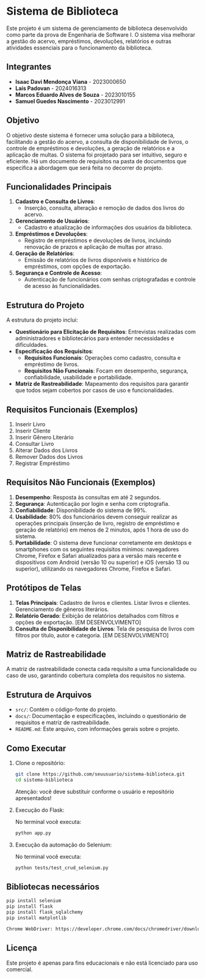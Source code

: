 # Sistema de Biblioteca

Este projeto é um sistema de gerenciamento de biblioteca desenvolvido como parte da prova de Engenharia de Software I. O sistema visa melhorar a gestão do acervo, empréstimos, devoluções, relatórios e outras atividades essenciais para o funcionamento da biblioteca.

## Integrantes

- **Isaac Davi Mendonça Viana** - 2023000650
- **Laís Padovan** - 2024016313
- **Marcos Eduardo Alves de Souza** - 2023010155
- **Samuel Guedes Nascimento** - 2023012991

## Objetivo

O objetivo deste sistema é fornecer uma solução para a biblioteca, facilitando a gestão do acervo, a consulta de disponibilidade de livros, o controle de empréstimos e devoluções, a geração de relatórios e a aplicação de multas. O sistema foi projetado para ser intuitivo, seguro e eficiente. Há um documento de requisitos na pasta de documentos que especifica a abordagem que será feita no decorrer do projeto.

## Funcionalidades Principais

1. **Cadastro e Consulta de Livros**: 
   - Inserção, consulta, alteração e remoção de dados dos livros do acervo.
2. **Gerenciamento de Usuários**: 
   - Cadastro e atualização de informações dos usuários da biblioteca.
3. **Empréstimos e Devoluções**:
   - Registro de empréstimos e devoluções de livros, incluindo renovação de prazos e aplicação de multas por atraso.
4. **Geração de Relatórios**:
   - Emissão de relatórios de livros disponíveis e histórico de empréstimos, com opções de exportação.
5. **Segurança e Controle de Acesso**:
   - Autenticação de funcionários com senhas criptografadas e controle de acesso às funcionalidades.

## Estrutura do Projeto

A estrutura do projeto inclui:

- **Questionário para Elicitação de Requisitos**: Entrevistas realizadas com administradores e bibliotecários para entender necessidades e dificuldades.
- **Especificação dos Requisitos**:
  - **Requisitos Funcionais**: Operações como cadastro, consulta e empréstimo de livros.
  - **Requisitos Não Funcionais**: Focam em desempenho, segurança, confiabilidade, usabilidade e portabilidade.
- **Matriz de Rastreabilidade**: Mapeamento dos requisitos para garantir que todos sejam cobertos por casos de uso e funcionalidades.

## Requisitos Funcionais (Exemplos)

1. Inserir Livro
2. Inserir Cliente
3. Inserir Gênero Literário
4. Consultar Livro
5. Alterar Dados dos Livros
6. Remover Dados dos Livros
7. Registrar Empréstimo

## Requisitos Não Funcionais (Exemplos)

1. **Desempenho**: Resposta às consultas em até 2 segundos.
2. **Segurança**: Autenticação por login e senha com criptografia.
3. **Confiabilidade**: Disponibilidade do sistema de 99%.
4. **Usabilidade**: 80% dos funcionários devem conseguir realizar as operações principais (inserção de livro, registro de empréstimo e geração de relatório) em menos de 2 minutos, após 1 hora de uso do sistema.
5. **Portabilidade**: O sistema deve funcionar corretamente em desktops e smartphones com os seguintes requisitos mínimos: navegadores Chrome, Firefox e Safari atualizados para a versão mais recente e dispositivos com Android (versão 10 ou superior) e iOS (versão 13 ou superior), utilizando os navegadores Chrome, Firefox e Safari.

## Protótipos de Telas

1. **Telas Principais**: Cadastro de livros e clientes. Listar livros e clientes. Gerenciamento de gêneros literários.
2. **Relatório Gerado**: Exibição de relatórios detalhados com filtros e opções de exportação. [EM DESENVOLVIMENTO]
3. **Consulta de Disponibilidade de Livros**: Tela de pesquisa de livros com filtros por título, autor e categoria. [EM DESENVOLVIMENTO]

## Matriz de Rastreabilidade

A matriz de rastreabilidade conecta cada requisito a uma funcionalidade ou caso de uso, garantindo cobertura completa dos requisitos no sistema.

## Estrutura de Arquivos

- `src/`: Contém o código-fonte do projeto.
- `docs/`: Documentação e especificações, incluindo o questionário de requisitos e matriz de rastreabilidade.
- `README.md`: Este arquivo, com informações gerais sobre o projeto.

## Como Executar

1. Clone o repositório:
   ```bash
   git clone https://github.com/seuusuario/sistema-biblioteca.git
   cd sistema-biblioteca
   ```
   Atenção: você deve substituir conforme o usuário e repositório apresentados!
   
3. Execução do Flask:

   No terminal você executa:
   ```bash
   python app.py
   
4. Execução da automação do Selenium:

   No terminal você executa:
   ```bash
   python tests/test_crud_selenium.py
   ```

## Bibliotecas necessários
   ```bash
   pip install selenium
   pip install flask
   pip install flask_sqlalchemy
   pip install matplotlib

   Chrome WebDriver: https://developer.chrome.com/docs/chromedriver/downloads?hl=pt-br
   ```

## Licença
  Este projeto é apenas para fins educacionais e não está licenciado para uso comercial.
